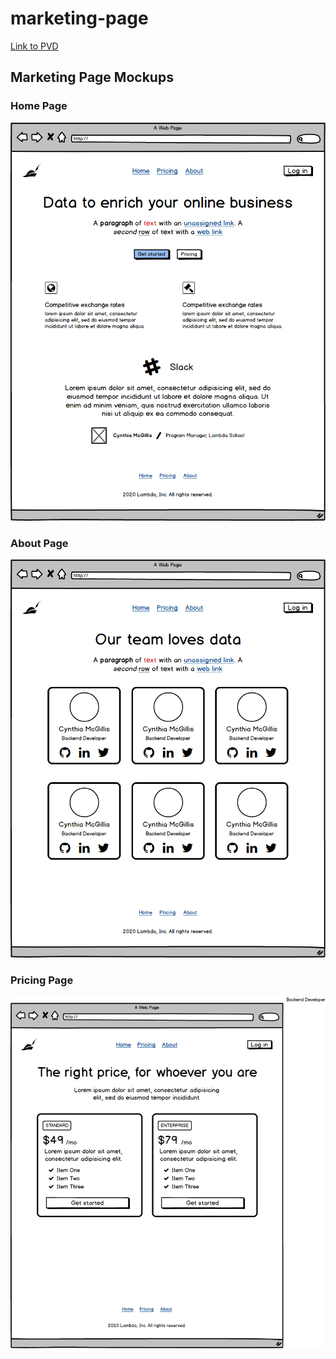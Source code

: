 # marketing-page

[Link to PVD](https://docs.google.com/document/d/1KEZ06Q_yHd8nVpVHYToFzfP6P2m8ZGHwvp02NlnUTfU/edit#)

## Marketing Page Mockups

### Home Page
![home page mockup](img/home_page.png)

### About Page
![about page mockup](img/about_page.png)

### Pricing Page
![pricing page mockup](img/pricing_page.png)

